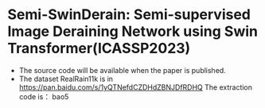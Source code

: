 # Semi-SwinDerain: Semi-supervised Image Deraining Network using Swin Transformer(ICASSP2023)
- The source code will be available when the paper is published.
- The dataset RealRain11k is in https://pan.baidu.com/s/1yQTNefdCZDHdZBNJDfRDHQ The extraction code is： bao5

